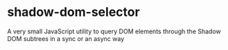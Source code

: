 # shadow-dom-selector
A very small JavaScript utility to query DOM elements through the Shadow DOM subtrees in a sync or an async way
